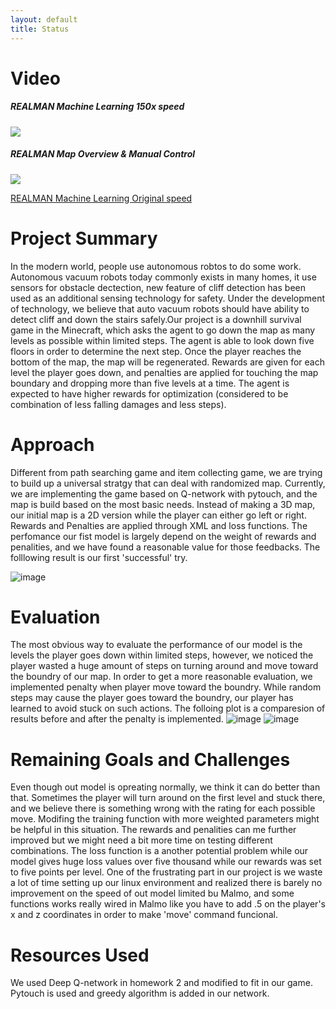 ```yaml
---
layout: default
title: Status
---
```


# Video
##### REALMAN Machine Learning 150x speed
[![](http://img.youtube.com/vi/NWoSBVhXOpY/0.jpg)](http://www.youtube.com/watch?v=NWoSBVhXOpY "REALMAN Machine Learning 150x speed")
##### REALMAN Map Overview & Manual Control
[![](http://img.youtube.com/vi/2ljQ6gmu17o/0.jpg)](http://www.youtube.com/watch?v=2ljQ6gmu17o "REALMAN Map Overview & Manual Control")

[REALMAN Machine Learning Original speed](http://www.youtube.com/watch?v=fry1m9jmaYk "REALMAN Machine Learning Original speed")
# Project Summary
In the modern world, people use autonomous robtos to do some work. Autonomous vacuum robots today commonly exists in many homes, it use sensors for obstacle dectection, new feature of cliff detection has been used as an additional sensing technology for safety. Under the development of technology, we believe that auto vacuum robots should have ability to detect cliff and down the stairs safely.Our project is a downhill survival game in the Minecraft, which asks the agent to go down the map as many levels as possible within limited steps. The agent is able to look down five floors in order to determine the next step. Once the player reaches the bottom of the map, the map will be regenerated. Rewards are given for each level the player goes down, and penalties are applied for touching the map boundary and dropping more than five levels at a time. The agent is expected to have higher rewards for optimization (considered to be combination of less falling damages and less steps).

# Approach
Different from path searching game and item collecting game, we are trying to build up a universal stratgy that can deal with randomized map. Currently, we are implementing the game based on Q-network with pytouch, and the map is build based on the most basic needs. Instead of making a 3D map, our initial map is a 2D version while the player can either go left or right. Rewards and Penalties are applied through XML and loss functions.
The perfomance our fist model is largely depend on the weight of rewards and penalities, and we have found a reasonable value for those feedbacks. The folllowing result is our first 'successful' try.

![image]()

# Evaluation
The most obvious way to evaluate the performance of our model is the levels the player goes down within limited steps, however, we noticed the player wasted a huge amount of steps on turning around and move toward the boundry of our map. In order to get a more reasonable evaluation, we implemented penalty when player move toward the boundry. While random steps may cause the player goes toward the boundry, our player has learned to avoid stuck on such actions. The folloing plot is a comparesion of results before and after the penalty is implemented.
![image]()
![image]()


# Remaining Goals and Challenges
Even though out model is opreating normally, we think it can do better than that. Sometimes the player will turn around on the first level and stuck there, and we believe there is something wrong with the rating for each possible move. Modifing the training function with more weighted parameters might be helpful in this situation. The rewards and penalities can me further improved but we might need a bit more time on testing different combinations. The loss function is a another potential problem while our model gives huge loss values over five thousand while our rewards was set to five points per level.
One of the frustrating part in our project is we waste a lot of time setting up our linux environment and realized there is barely no improvement on the speed of out model limited bu Malmo, and some functions works really wired in Malmo like you have to add .5 on the player's x and z coordinates in order to make 'move' command funcional.  

# Resources Used
We used Deep Q-network in homework 2 and modified to fit in our game. Pytouch is used and greedy algorithm is added in our network.
